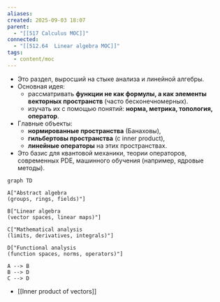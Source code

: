 ```yaml
---
aliases:
created: 2025-09-03 18:07
parent:
  - "[[517 Сalculus MOC]]"
connected:
  - "[[512.64  Linear algebra MOC]]"
tags:
  - content/moc
---
```

- Это раздел, выросший на стыке анализа и линейной алгебры.
- Основная идея:
    - рассматривать **функции не как формулы, а как элементы векторных пространств** (часто бесконечномерных).
    - изучать их с помощью понятий: **норма, метрика, топология, оператор**.
- Главные объекты:
    - **нормированные пространства** (Банаховы),
    - **гильбертовы пространства** (с inner product),
    - **линейные операторы** на этих пространствах.
- Это базис для квантовой механики, теории операторов, современных PDE, машинного обучения (например, ядровые методы).


```mermaid
graph TD

A["Abstract algebra
(groups, rings, fields)"]

B["Linear algebra
(vector spaces, linear maps)"]

C["Mathematical analysis
(limits, derivatives, integrals)"]

D["Functional analysis
(function spaces, norms, operators)"]

A --> B
B --> D
C --> D

```



- [[Inner product of vectors]]